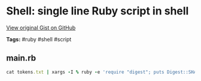 # Shell: single line Ruby script in shell 

[View original Gist on GitHub](https://gist.github.com/Integralist/abbffe4c06712f46db1bcffdd82ef652)

**Tags:** #ruby #shell #script

## main.rb

```ruby
cat tokens.txt | xargs -I % ruby -e 'require "digest"; puts Digest::SHA256.hexdigest("%")'
```

